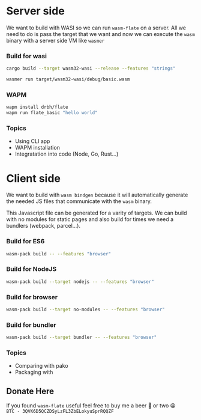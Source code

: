 



# Server side

We want to build with WASI so we can run `wasm-flate` on a server. All we need to do is pass the target that we want and now we can execute the `wasm` binary with a server side VM like `wasmer`

### Build for wasi
```bash
cargo build --target wasm32-wasi --release --features "strings"
```

```bash
wasmer run target/wasm32-wasi/debug/basic.wasm 
```

### WAPM

```bash
wapm install drbh/flate
wapm run flate_basic "hello world"
```

### Topics 
- Using CLI app
- WAPM installation
- Integratation into code (Node, Go, Rust...)


# Client side

We want to build with `wasm bindgen` because it will automatically generate the needed JS files that communicate with the `wasm` binary.

This Javascript file can be generated for a varity of targets. We can build with no modules for static pages and also build for times we need a bundlers (webpack, parcel...).


### Build for ES6
```bash
wasm-pack build -- --features "browser"
```

### Build for NodeJS
```bash
wasm-pack build --target nodejs -- --features "browser"
```

### Build for browser
```bash
wasm-pack build --target no-modules -- --features "browser"
```

### Build for bundler
```bash
wasm-pack build --target bundler -- --features "browser"
```

### Topics 
- Comparing with pako
- Packaging with 


## Donate Here
If you found `wasm-flate` useful feel free to buy me a beer 🍺 or two 😀  
`BTC - 3QVK6D5QCZDSyLzFL3ZbELokyuSprRQQZF`
